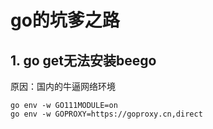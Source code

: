 # go的坑爹之路
## 1. go get无法安装beego
原因：国内的牛逼网络环境
```
go env -w GO111MODULE=on
go env -w GOPROXY=https://goproxy.cn,direct
```
